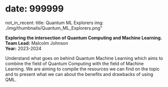 # date: 999999
not_in_recent:
title: Quantum ML Explorers
img: ./img/thumbnails/Quantum_ML_Explorers.png"

**Exploring the intersection of Quantum Computing and Machine Learning.**<br/>
**Team Lead:** Malcolm Johnson<br/>
**Year:** 2023-2024

Understand what goes on behind Quantum Machine Learning which aims to combine the field of Quantum Computing with the field of Machine Learning. We are aiming to compile the resources we can find on the topic and to present what we can about the benefits and drawbacks of using QML.